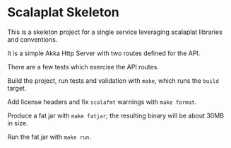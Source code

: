 # Scalaplat Skeleton

This is a skeleton project for a single service leveraging scalaplat libraries and conventions.

It is a simple Akka Http Server with two routes defined for the API.

There are a few tests which exercise the API routes.

Build the project, run tests and validation with `make`, which runs the `build` target.

Add license headers and fix `scalafmt` warnings with `make format`.

Produce a fat jar with `make fatjar`; the resulting binary will be about 30MB in size.

Run the fat jar with `make run`.
